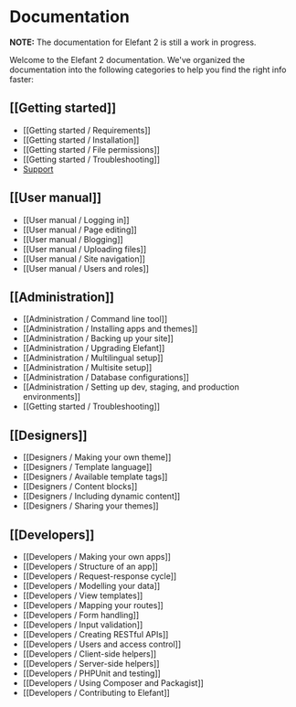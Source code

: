 # Documentation

**NOTE:** The documentation for Elefant 2 is still a work in progress.

Welcome to the Elefant 2 documentation. We've organized the documentation
into the following categories to help you find the right info faster:

## [[Getting started]]

* [[Getting started / Requirements]]
* [[Getting started / Installation]]
* [[Getting started / File permissions]]
* [[Getting started / Troubleshooting]]
* [Support](/forum/)

## [[User manual]]

* [[User manual / Logging in]]
* [[User manual / Page editing]]
* [[User manual / Blogging]]
* [[User manual / Uploading files]]
* [[User manual / Site navigation]]
* [[User manual / Users and roles]]

## [[Administration]]

* [[Administration / Command line tool]]
* [[Administration / Installing apps and themes]]
* [[Administration / Backing up your site]]
* [[Administration / Upgrading Elefant]]
* [[Administration / Multilingual setup]]
* [[Administration / Multisite setup]]
* [[Administration / Database configurations]]
* [[Administration / Setting up dev, staging, and production environments]]
* [[Getting started / Troubleshooting]]

## [[Designers]]

* [[Designers / Making your own theme]]
* [[Designers / Template language]]
* [[Designers / Available template tags]]
* [[Designers / Content blocks]]
* [[Designers / Including dynamic content]]
* [[Designers / Sharing your themes]]

## [[Developers]]

* [[Developers / Making your own apps]]
* [[Developers / Structure of an app]]
* [[Developers / Request-response cycle]]
* [[Developers / Modelling your data]]
* [[Developers / View templates]]
* [[Developers / Mapping your routes]]
* [[Developers / Form handling]]
* [[Developers / Input validation]]
* [[Developers / Creating RESTful APIs]]
* [[Developers / Users and access control]]
* [[Developers / Client-side helpers]]
* [[Developers / Server-side helpers]]
* [[Developers / PHPUnit and testing]]
* [[Developers / Using Composer and Packagist]]
* [[Developers / Contributing to Elefant]]
